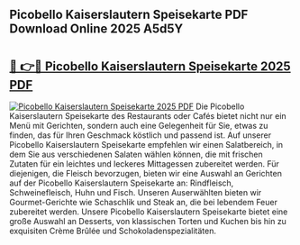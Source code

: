 ## Picobello Kaiserslautern Speisekarte PDF Download Online 2025 A5d5Y

# <h2><a href="http://gce8fvp.nevu.top/?p=Picobello+Kaiserslautern+Speisekarte">🔗 👉🔴 Picobello Kaiserslautern Speisekarte 2025 PDF</a></h2>

[![Picobello Kaiserslautern Speisekarte 2025 PDF](https://i.imgur.com/dBaPXMq.png)](http://gce8fvp.nevu.top/?p=Picobello+Kaiserslautern+Speisekarte)
Die Picobello Kaiserslautern Speisekarte des Restaurants oder Cafés bietet nicht nur ein Menü mit Gerichten, sondern auch eine Gelegenheit für Sie, etwas zu finden, das für Ihren Geschmack köstlich und passend ist. Auf unserer Picobello Kaiserslautern Speisekarte empfehlen wir einen Salatbereich, in dem Sie aus verschiedenen Salaten wählen können, die mit frischen Zutaten für ein leichtes und leckeres Mittagessen zubereitet werden. Für diejenigen, die Fleisch bevorzugen, bieten wir eine Auswahl an Gerichten auf der Picobello Kaiserslautern Speisekarte an: Rindfleisch, Schweinefleisch, Huhn und Fisch. Unseren Auserwählten bieten wir Gourmet-Gerichte wie Schaschlik und Steak an, die bei lebendem Feuer zubereitet werden. Unsere Picobello Kaiserslautern Speisekarte bietet eine große Auswahl an Desserts, von klassischen Torten und Kuchen bis hin zu exquisiten Crème Brûlée und Schokoladenspezialitäten.
